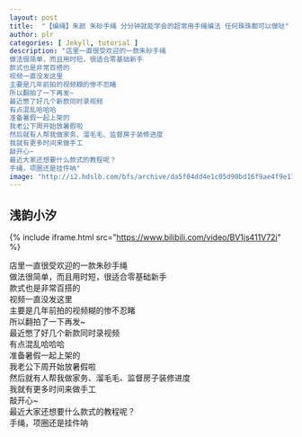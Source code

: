 ```yaml
---
layout: post
title:  "【编绳】朱颜 朱砂手绳 分分钟就能学会的超常用手绳编法 任何珠珠都可以做哒"
author: plr
categories: [ Jekyll, tutorial ]
description: "店里一直很受欢迎的一款朱砂手绳
做法很简单，而且用时短，很适合零基础新手
款式也是非常百搭的
视频一直没发这里
主要是几年前拍的视频糊的惨不忍睹
所以翻拍了一下再发~
最近憋了好几个新款同时录视频
有点混乱哈哈哈
准备暑假一起上架的
我老公下周开始放暑假啦
然后就有人帮我做家务、溜毛毛、监督房子装修进度
我就有更多时间来做手工
敲开心~
最近大家还想要什么款式的教程呢？
手绳，项圈还是挂件呐"
image: "http://i2.hdslb.com/bfs/archive/da5f04dd4e1c05d90bd16f9ae4f9e11bcbe63435.jpg"
---
```

## 浅韵小汐

{% include iframe.html src="https://www.bilibili.com/video/BV1js411V72i" %}

店里一直很受欢迎的一款朱砂手绳<br>做法很简单，而且用时短，很适合零基础新手<br>款式也是非常百搭的<br>视频一直没发这里<br>主要是几年前拍的视频糊的惨不忍睹<br>所以翻拍了一下再发~<br>最近憋了好几个新款同时录视频<br>有点混乱哈哈哈<br>准备暑假一起上架的<br>我老公下周开始放暑假啦<br>然后就有人帮我做家务、溜毛毛、监督房子装修进度<br>我就有更多时间来做手工<br>敲开心~<br>最近大家还想要什么款式的教程呢？<br>手绳，项圈还是挂件呐

